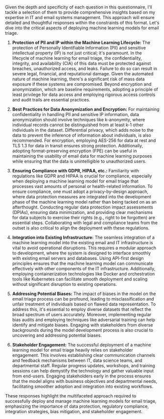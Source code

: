 Given the depth and specificity of each question in this questionnaire, I'll tackle a selection of them to provide comprehensive insights based on my expertise in IT and email systems management. This approach will ensure detailed and thoughtful responses within the constraints of this format. Let's dive into the critical aspects of deploying machine learning models for email triage.

1. **Protection of PII and IP within the Machine Learning Lifecycle:** The protection of Personally Identifiable Information (PII) and sensitive intellectual property (IP) is not just critical; it's paramount. In the lifecycle of machine learning for email triage, the confidentiality, integrity, and availability (CIA) of this data must be protected against breaches, unauthorized access, and leaks. Failure to do so can result in severe legal, financial, and reputational damage. Given the automated nature of machine learning, there's a significant risk of mass data exposure if these systems are compromised. Beyond encryption and anonymization, which are baseline requirements, adopting a principle of least privilege for data access and employing rigorous access controls and audit trails are essential practices.

2. **Best Practices for Data Anonymization and Encryption:** For maintaining confidentiality in handling PII and sensitive IP information, data anonymization should involve techniques like k-anonymity, where individual records cannot be distinguished from at least k-1 other individuals in the dataset. Differential privacy, which adds noise to the data to prevent the inference of information about individuals, is also recommended. For encryption, employing AES-256 for data at rest and TLS 1.3 for data in transit ensures strong protection. Additionally, adopting format-preserving encryption (FPE) can be useful in maintaining the usability of email data for machine learning purposes while ensuring that the data is unintelligible to unauthorized users.

3. **Ensuring Compliance with GDPR, HIPAA, etc.:** Familiarity with regulations like GDPR and HIPAA is crucial for compliance, especially when deploying a machine learning model for email triage that processes vast amounts of personal or health-related information. To ensure compliance, one must adopt a privacy-by-design approach, where data protection measures are integrated into the development phase of the machine learning model rather than being tacked on as an afterthought. Conducting regular data protection impact assessments (DPIAs), ensuring data minimization, and providing clear mechanisms for data subjects to exercise their rights (e.g., right to be forgotten) are essential steps. Collaborating with legal and compliance teams from the outset is also critical to align the deployment with these regulations.

8. **Integration into Existing Infrastructure:** The seamless integration of a machine learning model into the existing email and IT infrastructure is vital to avoid operational disruptions. This requires a modular approach to development, where the system is designed to interface smoothly with existing email servers and databases. Using API-first design principles ensures that the machine learning model can communicate effectively with other components of the IT infrastructure. Additionally, employing containerization technologies like Docker and orchestration tools like Kubernetes can facilitate smooth deployment and scaling without significant disruption to existing operations.

10. **Addressing Potential Biases:** The impact of biases in the model on the email triage process can be profound, leading to misclassification and unfair treatment of individuals based on flawed data representation. To address this, it's essential to employ diverse datasets that reflect the broad spectrum of users accurately. Moreover, implementing regular bias audits and employing techniques like adversarial training can help identify and mitigate biases. Engaging with stakeholders from diverse backgrounds during the model development process is also crucial to uncovering and addressing potential biases.

20. **Stakeholder Engagement:** The successful deployment of a machine learning model for email triage heavily relies on stakeholder engagement. This involves establishing clear communication channels and feedback mechanisms between IT, data science teams, and departmental staff. Regular progress updates, workshops, and training sessions can help demystify the technology and gather valuable input from end-users. Engaging stakeholders early in the process ensures that the model aligns with business objectives and departmental needs, facilitating smoother adoption and integration into existing workflows.

These responses highlight the multifaceted approach required to successfully deploy and manage machine learning models for email triage, emphasizing the importance of data protection, regulatory compliance, integration strategies, bias mitigation, and stakeholder engagement.